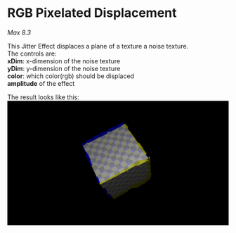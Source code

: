 # RGB Pixelated Displacement

*Max 8.3*

This Jitter Effect displaces a plane of a texture a noise texture.<br/> 
The controls are:<br/>
**xDim**: x-dimension of the noise texture<br/>
**yDim**: y-dimension of the noise texture<br/>
**color**: which color(rgb) should be displaced<br/>
**amplitude** of the effect<br/>

The result looks like this:<br/>
![Resulting image](/picture/RGBPixelatedDisplacement.png)